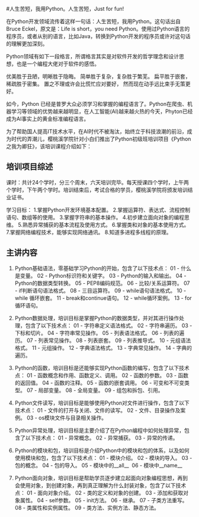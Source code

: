 #人生苦短，我用Python。人生苦短，Just for fun!

在Python开发领域流传着这样一句话：人生苦短，我用Python。这句话出自Bruce Eckel，原文是：Life is short，you need Python。使用过Python语言的程序员，或者从别的语言，比如Java，转换到Python开发的程序员或许对这句话的理解更加深刻。

Python领域有如下一段格言，所谓格言其实是对软件开发的哲学理念和设计思想，也是一个编程大佬对于软件的感悟。
 
优美胜于丑陋，明晰胜于隐晦。
简单胜于复杂，复杂胜于繁芜。
扁平胜于嵌套，稀疏胜于密集。
置之不理或许会比慌忙应对要好，
然而现在动手远比束手无策更好。

如今，Python 已经是普罗大众必须学习和掌握的编程语言了。Python在爬虫、机器学习等领域的优势越来越明显，在人工智能(AI)越来越火热的今天，Phyton已经成为AI事实上的黄金标准编程语言。

为了帮助国人提高IT技术水平，在AI时代不被淘汰，始终立于科技浪潮的前沿，成为时代的弄潮儿，樱桃溪学院针对小白们推出了Python初级班培训项目《Python之我为卿狂》，该培训课程介绍如下：

## 培训项目综述

课时：共计24个学时，分三个周末，六天培训完毕。每天授课四个学时，上午两个学时，下午两个学时。培训结束后，考试合格的学员，樱桃溪学院将颁发培训结业证书。

学习目标：
1.掌握Python开发环境基本配置。
2.掌握运算符、表达式、流程控制语句、数组等的使用。
3.掌握字符串的基本操作。
4.初步建立面向对象的编程思维。
5.熟悉异常捕获的基本流程及使用方式。
6.掌握类和对象的基本使用方式。
7.掌握网络编程技术，能够实现网络通讯。
8.知道多进程多线程的原理。

## 主讲内容
1. Python基础语法，零基础学习Python的开始，包含了以下技术点：
01 - 什么是变量。
02 - Python标识符和关键字。
03 - Python的输入和输出。
04 - Python的数据类型转换。
05 - PEP8编码规范。
06 - 比较/关系运算符。
07 - if判断语句语法格式。
08 - 三目运算符。
09 - while语句语法格式。
10 - while 循环嵌套。
11 - break和continue语句。
12 - while循环案例。
13 - for循环语句。

2. Python数据处理，培训目标是掌握Python的数据类型，并对其进行操作处理，包含了以下技术点：
01 - 字符串定义语法格式。
02 - 字符串遍历。
03 - 下标和切片。
04 - 字符串常见操作。
05 - 列表语法格式。
06 - 列表的遍历。
07 - 列表常见操作。
08 - 列表嵌套。
09 - 列表推导式。
10 - 元组语法格式。
11 - 元组操作。
12 - 字典语法格式。
13 - 字典常见操作。
14 - 字典的遍历。

3. Python的函数，培训目标是还能够实现Python函数的编写，包含了以下技术点：
01 - 函数概念和作用、函数定义、调用。
02 - 函数的参数。
03 - 函数的返回值。
04 - 函数的注释。
05 - 函数的嵌套调用。
06 - 可变和不可变类型。
07 - 局部变量。
08 - 全局变量。
09 - 组包和拆包、引用。

4. Python文件读写，培训目标是能够使用Python对文件进行操作，包含了以下技术点：
01 - 文件的打开与关闭、文件的读写。
02 - 文件、目录操作及案例。
03 - os模块文件与目录相关操作。

5. Python异常处理，培训目标是主要介绍了在Python编程中如何处理异常，包含了以下技术点：
01 - 异常概念。
02 - 异常捕获。
03 - 异常的传递。

6. Python的模块和包，培训目标是介绍Python中的模块和包的体系，以及如何使用模块和包，包含了以下技术点：
01 - 模块介绍。
02 - 模块的导入。
03 - 包的概念。
04 - 包的导入。
05 - 模块中的__all__ 
06 - 模块中__name__

7. Python面向对象，培训目标是帮助学员逐步建立起面向对象编程思想，再到会使用对象，到创建对象，再到真正理解为什么封装对象，包含了以下技术点：
01 - 面向对象介绍。
02 - 类的定义和对象的创建。
03 - 添加和获取对象属性。
04 - self参数。
05 - init方法。
06 - 继承。
07 - 子类方法重写。
08 - 类属性和实例属性。
09 - 类方法、实例方法、静态方法。

